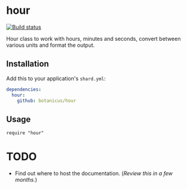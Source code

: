 # hour

[![Build status][BS img]][Build status]

Hour class to work with hours, minutes and seconds, convert between various units and format the output.

## Installation

Add this to your application's `shard.yml`:

```yaml
dependencies:
  hour:
    github: botanicus/hour
```

## Usage

```crystal
require "hour"
```

# TODO

- Find out where to host the documentation. (_Review this in a few months._)

[Build status]: https://travis-ci.org/botanicus/hour
[BS img]: https://travis-ci.org/botanicus/hour.svg?branch=master
